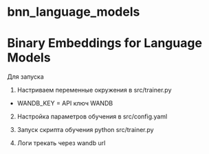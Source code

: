 # bnn_language_models
# Binary Embeddings for Language Models

Для запуска

1) Настриваем переменные окружения в src/trainer.py

* WANDB_KEY = API ключ WANDB

2) Настройка параметров обучения в src/config.yaml

3) Запуск скрипта обучения python src/trainer.py

4) Логи трекать через wandb url
